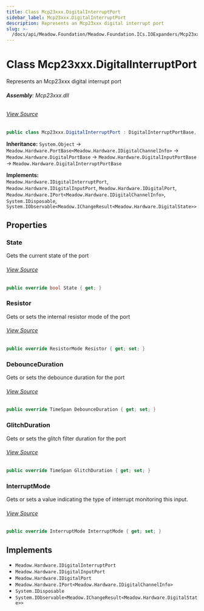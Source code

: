 ```yaml
---
title: Class Mcp23xxx.DigitalInterruptPort
sidebar_label: Mcp23xxx.DigitalInterruptPort
description: Represents an Mcp23xxx digital interrupt port
slug: >-
  /docs/api/Meadow.Foundation/Meadow.Foundation.ICs.IOExpanders/Mcp23xxx.DigitalInterruptPort
---
```

# Class Mcp23xxx.DigitalInterruptPort
Represents an Mcp23xxx digital interrupt port

###### **Assembly**: Mcp23xxx.dll
###### [View Source](https://github.com/WildernessLabs/Meadow.Foundation.git/blob/develop/Source/Meadow.Foundation.Peripherals/ICs.IOExpanders.Mcp23xxx/Driver/Mcp23xxx.DigitalInterruptPort.cs#L11)
```csharp title="Declaration"
public class Mcp23xxx.DigitalInterruptPort : DigitalInterruptPortBase, IDigitalInterruptPort, IDigitalInputPort, IDigitalPort, IPort<IDigitalChannelInfo>, IDisposable, IObservable<IChangeResult<DigitalState>>
```
**Inheritance:** `System.Object` -> `Meadow.Hardware.PortBase<Meadow.Hardware.IDigitalChannelInfo>` -> `Meadow.Hardware.DigitalPortBase` -> `Meadow.Hardware.DigitalInputPortBase` -> `Meadow.Hardware.DigitalInterruptPortBase`

**Implements:**  
`Meadow.Hardware.IDigitalInterruptPort`, `Meadow.Hardware.IDigitalInputPort`, `Meadow.Hardware.IDigitalPort`, `Meadow.Hardware.IPort<Meadow.Hardware.IDigitalChannelInfo>`, `System.IDisposable`, `System.IObservable<Meadow.IChangeResult<Meadow.Hardware.DigitalState>>`

## Properties
### State
Gets the current state of the port
###### [View Source](https://github.com/WildernessLabs/Meadow.Foundation.git/blob/develop/Source/Meadow.Foundation.Peripherals/ICs.IOExpanders.Mcp23xxx/Driver/Mcp23xxx.DigitalInterruptPort.cs#L14)
```csharp title="Declaration"
public override bool State { get; }
```
### Resistor
Gets or sets the internal resistor mode of the port
###### [View Source](https://github.com/WildernessLabs/Meadow.Foundation.git/blob/develop/Source/Meadow.Foundation.Peripherals/ICs.IOExpanders.Mcp23xxx/Driver/Mcp23xxx.DigitalInterruptPort.cs#L20)
```csharp title="Declaration"
public override ResistorMode Resistor { get; set; }
```
### DebounceDuration
Gets or sets the debounce duration for the port
###### [View Source](https://github.com/WildernessLabs/Meadow.Foundation.git/blob/develop/Source/Meadow.Foundation.Peripherals/ICs.IOExpanders.Mcp23xxx/Driver/Mcp23xxx.DigitalInterruptPort.cs#L28)
```csharp title="Declaration"
public override TimeSpan DebounceDuration { get; set; }
```
### GlitchDuration
Gets or sets the glitch filter duration for the port
###### [View Source](https://github.com/WildernessLabs/Meadow.Foundation.git/blob/develop/Source/Meadow.Foundation.Peripherals/ICs.IOExpanders.Mcp23xxx/Driver/Mcp23xxx.DigitalInterruptPort.cs#L31)
```csharp title="Declaration"
public override TimeSpan GlitchDuration { get; set; }
```
### InterruptMode
Gets or sets a value indicating the type of interrupt monitoring this input.
###### [View Source](https://github.com/WildernessLabs/Meadow.Foundation.git/blob/develop/Source/Meadow.Foundation.Peripherals/ICs.IOExpanders.Mcp23xxx/Driver/Mcp23xxx.DigitalInterruptPort.cs#L38)
```csharp title="Declaration"
public override InterruptMode InterruptMode { get; set; }
```

## Implements

* `Meadow.Hardware.IDigitalInterruptPort`
* `Meadow.Hardware.IDigitalInputPort`
* `Meadow.Hardware.IDigitalPort`
* `Meadow.Hardware.IPort<Meadow.Hardware.IDigitalChannelInfo>`
* `System.IDisposable`
* `System.IObservable<Meadow.IChangeResult<Meadow.Hardware.DigitalState>>`
